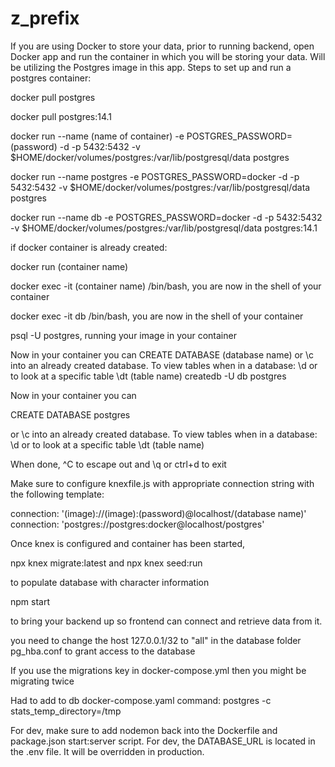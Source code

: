 # z_prefix

If you are using Docker to store your data, prior to running backend, open Docker app and run the container in which you will be storing your data. Will be utilizing the Postgres image in this app. Steps to set up and run a postgres container:

docker pull postgres
<!-- fails unless I upgrade to postgres 15.2 -->

docker pull postgres:14.1
<!-- success, installs v 14.1 -->

docker run --name (name of container) -e POSTGRES_PASSWORD=(password) -d -p 5432:5432 -v $HOME/docker/volumes/postgres:/var/lib/postgresql/data postgres

docker run --name postgres -e POSTGRES_PASSWORD=docker -d -p 5432:5432 -v $HOME/docker/volumes/postgres:/var/lib/postgresql/data postgres

docker run --name db -e POSTGRES_PASSWORD=docker -d -p 5432:5432 -v $HOME/docker/volumes/postgres:/var/lib/postgresql/data postgres:14.1
<!-- success -->

if docker container is already created: 

docker run (container name)

docker exec -it (container name) /bin/bash, you are now in the shell of your container

docker exec -it db /bin/bash, you are now in the shell of your container
<!-- success -->

psql -U postgres, running your image in your container
<!-- success -->

Now in your container you can CREATE DATABASE (database name) or \c into an already created database. To view tables when in a database: \d or to look at a specific table \dt (table name)
createdb -U db postgres

Now in your container you can 

CREATE DATABASE postgres
<!-- success -->

<!-- DROP TABLE users_table; -->
<!-- DROP DATABASE postgres; -->

 or \c into an already created database. To view tables when in a database: \d or to look at a specific table \dt (table name)
<!-- success -->

When done, ^C to escape out and \q or ctrl+d to exit

Make sure to configure knexfile.js with appropriate connection string with the following template: 

connection: '(image)://(image):(password)@localhost/(database name)'
connection: 'postgres://postgres:docker@localhost/postgres'

Once knex is configured and container has been started, 

npx knex migrate:latest and npx knex seed:run 
<!-- success, after I renamed 'users' to 'users_table' because its a reserved word -->

to populate database with character information

npm start 

to bring your backend up so frontend can connect and retrieve data from it.

you need to change the host 127.0.0.1/32 to "all"  in the database folder pg_hba.conf to grant access to the database

If you use the migrations key in docker-compose.yml then you might be migrating twice

Had to add to db docker-compose.yaml     command: postgres -c stats_temp_directory=/tmp



For dev, make sure to add nodemon back into the Dockerfile and package.json start:server script.
For dev, the DATABASE_URL is located in the .env file. It will be overridden in production.
